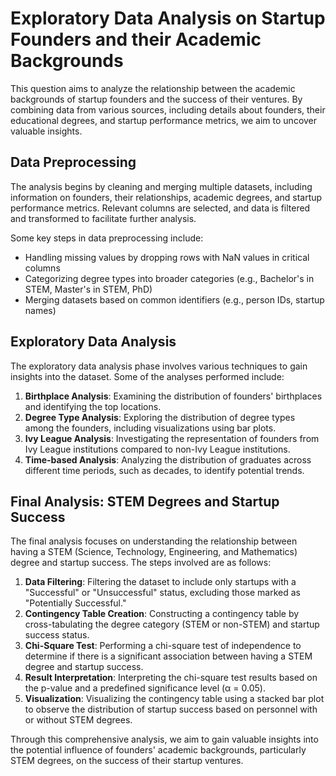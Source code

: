 # Exploratory Data Analysis on Startup Founders and their Academic Backgrounds

This question aims to analyze the relationship between the academic backgrounds of startup founders and the success of their ventures. By combining data from various sources, including details about founders, their educational degrees, and startup performance metrics, we aim to uncover valuable insights.

## Data Preprocessing

The analysis begins by cleaning and merging multiple datasets, including information on founders, their relationships, academic degrees, and startup performance metrics. Relevant columns are selected, and data is filtered and transformed to facilitate further analysis.

Some key steps in data preprocessing include:

- Handling missing values by dropping rows with NaN values in critical columns
- Categorizing degree types into broader categories (e.g., Bachelor's in STEM, Master's in STEM, PhD)
- Merging datasets based on common identifiers (e.g., person IDs, startup names)

## Exploratory Data Analysis

The exploratory data analysis phase involves various techniques to gain insights into the dataset. Some of the analyses performed include:

1. **Birthplace Analysis**: Examining the distribution of founders' birthplaces and identifying the top locations.
2. **Degree Type Analysis**: Exploring the distribution of degree types among the founders, including visualizations using bar plots.
3. **Ivy League Analysis**: Investigating the representation of founders from Ivy League institutions compared to non-Ivy League institutions.
4. **Time-based Analysis**: Analyzing the distribution of graduates across different time periods, such as decades, to identify potential trends.

## Final Analysis: STEM Degrees and Startup Success

The final analysis focuses on understanding the relationship between having a STEM (Science, Technology, Engineering, and Mathematics) degree and startup success. The steps involved are as follows:

1. **Data Filtering**: Filtering the dataset to include only startups with a "Successful" or "Unsuccessful" status, excluding those marked as "Potentially Successful."
2. **Contingency Table Creation**: Constructing a contingency table by cross-tabulating the degree category (STEM or non-STEM) and startup success status.
3. **Chi-Square Test**: Performing a chi-square test of independence to determine if there is a significant association between having a STEM degree and startup success.
4. **Result Interpretation**: Interpreting the chi-square test results based on the p-value and a predefined significance level (α = 0.05).
5. **Visualization**: Visualizing the contingency table using a stacked bar plot to observe the distribution of startup success based on personnel with or without STEM degrees.

Through this comprehensive analysis, we aim to gain valuable insights into the potential influence of founders' academic backgrounds, particularly STEM degrees, on the success of their startup ventures.
